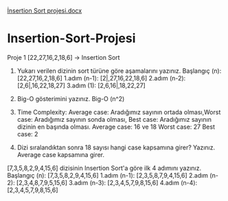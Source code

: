 [İnsertion Sort projesi.docx](https://github.com/sinemyagmur/Insertion-Sort-Projesi/files/9882729/Insertion.Sort.projesi.docx)
# Insertion-Sort-Projesi
Proje 1
[22,27,16,2,18,6] -> Insertion Sort
1.	Yukarı verilen dizinin sort türüne göre aşamalarını yazınız.
Başlangıç (n): [22,27,16,2,18,6] 
1.adım (n-1): [2|,27,16,22,18,6]
2.adım (n-2): [2,6|,16,22,18,27]
3.adım (1): [2,6,16|,18,22,27]

2.	Big-O gösterimini yazınız.
Big-O (n^2)

3.	Time Complexity: Average case: Aradığımız sayının ortada olması,Worst case: Aradığımız sayının sonda olması, Best case: Aradığımız sayının dizinin en başında olması.
Average case: 16 ve 18
Worst case: 27
Best case: 2   

4.	Dizi sıralandıktan sonra 18 sayısı hangi case kapsamına girer? Yazınız.
Average case kapsamına girer.

[7,3,5,8,2,9,4,15,6] dizisinin Insertion Sort'a göre ilk 4 adımını yazınız.
Başlangıç (n): [7,3,5,8,2,9,4,15,6]
1.adım (n-1): [2,3,5,8,7,9,4,15,6]
2.adım (n-2): [2,3,4,8,7,9,5,15,6]
3.adım (n-3): [2,3,4,5,7,9,8,15,6]
4.adım (n-4): [2,3,4,5,7,9,8,15,6]
